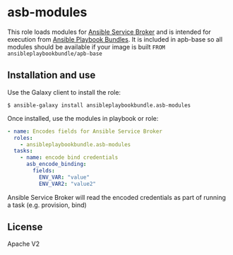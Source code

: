 asb-modules
=========

This role loads modules for [Ansible Service Broker](https://github.com/openshift/ansible-service-broker) and is intended for execution from [Ansible Playbook Bundles](https://github.com/fusor/ansible-playbook-bundle).  It is included in apb-base so all modules should be available if your image is built `FROM ansibleplaybookbundle/apb-base`


Installation and use
----------------

Use the Galaxy client to install the role:

```
$ ansible-galaxy install ansibleplaybookbundle.asb-modules
```

Once installed, use the modules in playbook or role:
```yaml
- name: Encodes fields for Ansible Service Broker
  roles:
    - ansibleplaybookbundle.asb-modules
  tasks:
    - name: encode bind credentials
      asb_encode_binding:
        fields:
          ENV_VAR: "value"
          ENV_VAR2: "value2"
```
Ansible Service Broker will read the encoded credentials as part of running a task (e.g. provision, bind)

License
-------

Apache V2
